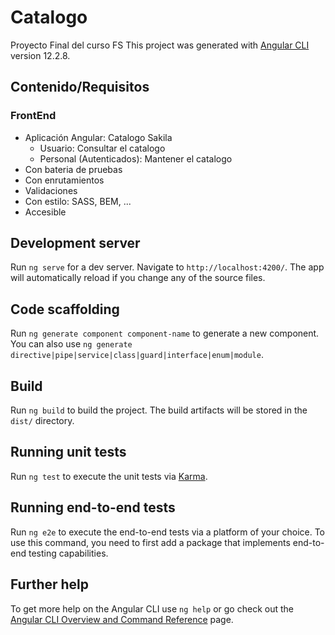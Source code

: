 # Catalogo
Proyecto Final del curso FS
This project was generated with [Angular CLI](https://github.com/angular/angular-cli) version 12.2.8.

## Contenido/Requisitos
### FrontEnd
- Aplicación Angular: Catalogo Sakila
  - Usuario: Consultar el catalogo
  - Personal (Autenticados): Mantener el catalogo
- Con bateria de pruebas
- Con enrutamientos
- Validaciones
- Con estilo: SASS, BEM, ...
- Accesible

## Development server

Run `ng serve` for a dev server. Navigate to `http://localhost:4200/`. The app will automatically reload if you change any of the source files.

## Code scaffolding

Run `ng generate component component-name` to generate a new component. You can also use `ng generate directive|pipe|service|class|guard|interface|enum|module`.

## Build

Run `ng build` to build the project. The build artifacts will be stored in the `dist/` directory.

## Running unit tests

Run `ng test` to execute the unit tests via [Karma](https://karma-runner.github.io).

## Running end-to-end tests

Run `ng e2e` to execute the end-to-end tests via a platform of your choice. To use this command, you need to first add a package that implements end-to-end testing capabilities.

## Further help

To get more help on the Angular CLI use `ng help` or go check out the [Angular CLI Overview and Command Reference](https://angular.io/cli) page.
